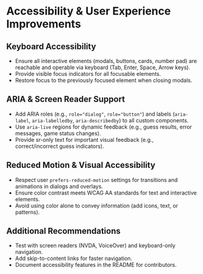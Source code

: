 # Accessibility & User Experience Improvements

## Keyboard Accessibility
- Ensure all interactive elements (modals, buttons, cards, number pad) are reachable and operable via keyboard (Tab, Enter, Space, Arrow keys).
- Provide visible focus indicators for all focusable elements.
- Restore focus to the previously focused element when closing modals.

## ARIA & Screen Reader Support
- Add ARIA roles (e.g., `role="dialog"`, `role="button"`) and labels (`aria-label`, `aria-labelledby`, `aria-describedby`) to all custom components.
- Use `aria-live` regions for dynamic feedback (e.g., guess results, error messages, game status changes).
- Provide sr-only text for important visual feedback (e.g., correct/incorrect guess indicators).

## Reduced Motion & Visual Accessibility
- Respect user `prefers-reduced-motion` settings for transitions and animations in dialogs and overlays.
- Ensure color contrast meets WCAG AA standards for text and interactive elements.
- Avoid using color alone to convey information (add icons, text, or patterns).

## Additional Recommendations
- Test with screen readers (NVDA, VoiceOver) and keyboard-only navigation.
- Add skip-to-content links for faster navigation.
- Document accessibility features in the README for contributors.
